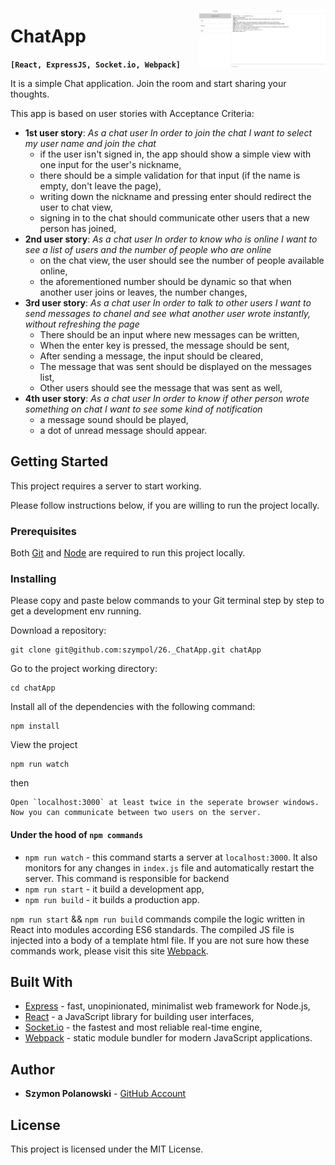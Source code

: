 [<img src="https://github.com/szympol/26._ChatApp/blob/master/images/main.JPG?raw=true" align="right" alt="Authenticate applications using Google" width="40%">](https://github.com/szympol/26._ChatApp/)

# ChatApp

**`[React, ExpressJS, Socket.io, Webpack]`**

It is a simple Chat application. Join the room and start sharing your thoughts.

This app is based on user stories with Acceptance Criteria:

- **1st user story**:
  *As a chat user
  In order to join the chat
  I want to select my user name and join the chat*
  - if the user isn't signed in, the app should show a simple view with one input for the user's nickname,
  - there should be a simple validation for that input (if the name is empty, don't leave the page),
  - writing down the nickname and pressing enter should redirect the user to chat view,
  - signing in to the chat should communicate other users that a new person has joined,
- **2nd user story**:
  *As a chat user
  In order to know who is online
  I want to see a list of users and the number of people who are online*
  - on the chat view, the user should see the number of people available online,
  - the aforementioned number should be dynamic so that when another user joins or leaves, the number changes,
- **3rd user story**:
  *As a chat user
  In order to talk to other users
  I want to send messages to chanel and see what another user wrote instantly, without refreshing the page*
  - There should be an input where new messages can be written,
  - When the enter key is pressed, the message should be sent,
  - After sending a message, the input should be cleared,
  - The message that was sent should be displayed on the messages list,
  - Other users should see the message that was sent as well,
- **4th user story**:
  *As a chat user
  In order to know if other person wrote something on chat
  I want to see some kind of notification*
  - a message sound should be played,
  - a dot of unread message should appear.

## Getting Started

<!-- - [View project online](https://szympol.github.io/26._ChatApp) -->
This project requires a server to start working.

Please follow instructions below, if you are willing to run the project locally.

### Prerequisites

Both [Git](https://git-scm.com/downloads) and [Node](https://nodejs.org/en/download/) are required to run this project locally.

### Installing

Please copy and paste below commands to your Git terminal step by step to get a development env running.

Download a repository:

```node
git clone git@github.com:szympol/26._ChatApp.git chatApp
```

Go to the project working directory:

```node
cd chatApp
```

Install all of the dependencies with the following command:

```node
npm install
```

View the project

```node
npm run watch
```

then

```node
Open `localhost:3000` at least twice in the seperate browser windows. Now you can communicate between two users on the server.
```

#### Under the hood of `npm commands`

- `npm run watch` - this command starts a server at `localhost:3000`. It also monitors for any changes in `index.js` file and automatically restart the server. This command is responsible for backend
- `npm run start` - it build a development app,
- `npm run build` - it builds a production app.

`npm run start` && `npm run build` commands compile the logic written in React into modules according ES6 standards. The compiled JS file is injected into a body of a template html file.
If you are not sure how these commands work, please visit this site [Webpack](https://webpack.js.org/guides/production/).

## Built With

- [Express](https://expressjs.com/) - fast, unopinionated, minimalist web framework for Node.js,
- [React](https://reactjs.org/) - a JavaScript library for building user interfaces,
- [Socket.io](https://socket.io/) - the fastest and most reliable real-time engine,
- [Webpack](https://webpack.js.org/) -  static module bundler for modern JavaScript applications.

## Author

- **Szymon Polanowski** - [GitHub Account](https://github.com/szympol)

## License

This project is licensed under the MIT License.

